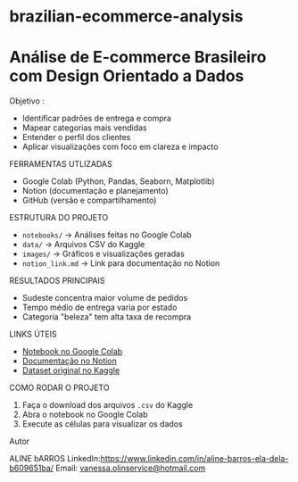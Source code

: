 # brazilian-ecommerce-analysis
# Análise de E-commerce Brasileiro com Design Orientado a Dados

 Objetivo : 
- Identificar padrões de entrega e compra
- Mapear categorias mais vendidas
- Entender o perfil dos clientes
- Aplicar visualizações com foco em clareza e impacto

FERRAMENTAS UTLIZADAS

- Google Colab (Python, Pandas, Seaborn, Matplotlib)
- Notion (documentação e planejamento)
- GitHub (versão e compartilhamento)


ESTRUTURA DO PROJETO 

- `notebooks/` → Análises feitas no Google Colab
- `data/` → Arquivos CSV do Kaggle
- `images/` → Gráficos e visualizações geradas
- `notion_link.md` → Link para documentação no Notion


RESULTADOS PRINCIPAIS

- Sudeste concentra maior volume de pedidos
- Tempo médio de entrega varia por estado
- Categoria "beleza" tem alta taxa de recompra


LINKS ÚTEIS

- [Notebook no Google Colab](https://colab.research.google.com/...)
- [Documentação no Notion](https://www.notion.so/...)
- [Dataset original no Kaggle](https://www.kaggle.com/datasets/olistbr/brazilian-ecommerce)


COMO RODAR O PROJETO

1. Faça o download dos arquivos `.csv` do Kaggle
2. Abra o notebook no Google Colab
3. Execute as células para visualizar os dados

Autor

ALINE bARROS 
LinkedIn:https://www.linkedin.com/in/aline-barros-ela-dela-b609651ba/
Email: vanessa.olinservice@hotmail.com
